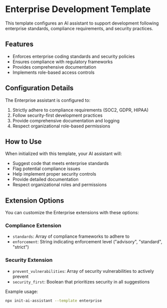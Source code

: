 # Enterprise Development Template

This template configures an AI assistant to support development following enterprise standards, compliance requirements, and security practices.

## Features

- Enforces enterprise coding standards and security policies
- Ensures compliance with regulatory frameworks
- Provides comprehensive documentation
- Implements role-based access controls

## Configuration Details

The Enterprise assistant is configured to:

1. Strictly adhere to compliance requirements (SOC2, GDPR, HIPAA)
2. Follow security-first development practices
3. Provide comprehensive documentation and logging
4. Respect organizational role-based permissions

## How to Use

When initialized with this template, your AI assistant will:

- Suggest code that meets enterprise standards
- Flag potential compliance issues
- Help implement proper security controls
- Provide detailed documentation
- Respect organizational roles and permissions

## Extension Options

You can customize the Enterprise extensions with these options:

### Compliance Extension

- `standards`: Array of compliance frameworks to adhere to
- `enforcement`: String indicating enforcement level ("advisory", "standard", "strict")

### Security Extension

- `prevent_vulnerabilities`: Array of security vulnerabilities to actively prevent
- `security_first`: Boolean that prioritizes security in all suggestions

Example usage:

```bash
npx init-ai-assistant --template enterprise
```